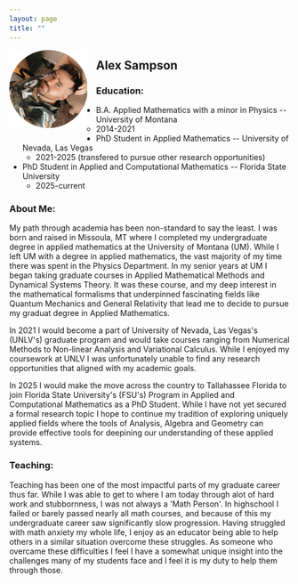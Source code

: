 ```yaml
---
layout: page
title: ""
---
```


<img align="left" src="assets/images/ProfilePick1.png" alt="My Image" style="width:140px; height:auto; float:left; margin:0 1rem 1rem 0;"> 





## Alex Sampson 

### Education:
* B.A. Applied Mathematics with a minor in Physics -- University of Montana
  * 2014-2021
* PhD Student in Applied Mathematics -- University of Nevada, Las Vegas
  * 2021-2025 (transfered to pursue other research opportunities)
* PhD Student in Applied and Computational Mathematics -- Florida State University
  * 2025-current
 
### About Me:
My path through academia has been non-standard to say the least. I was born and raised in Missoula, MT where I completed my undergraduate degree in applied mathematics at the University of Montana (UM). While I left UM with a degree in applied mathematics, the vast majority of my time there was spent in the Physics Department. In my senior years at UM I began taking graduate courses in Applied Mathematical Methods and Dynamical Systems Theory. It was these course, and my deep interest in the mathematical formalisms that underpinned fascinating fields like Quantum Mechanics and General Relativity that lead me to decide to pursue my graduat degree in Applied Mathematics.

In 2021 I would become a part of University of Nevada, Las Vegas's (UNLV's) graduate program and would take courses ranging from Numerical Methods to Non-linear Analysis and Variational Calculus. While I enjoyed my coursework at UNLV I was unfortunately unable to find any research opportunities that aligned with my academic goals.

In 2025 I would make the move across the country to Tallahassee Florida to join Florida State University's (FSU's) Program in Applied and Computational Mathematics as a PhD Student. While I have not yet secured a formal research topic I hope to continue my tradition of exploring uniquely applied fields where the tools of Analysis, Algebra and Geometry can provide effective tools for deepining our understanding of these applied systems.

### Teaching:
Teaching has been one of the most impactful parts of my graduate career thus far. While I was able to get to where I am today through alot of hard work and stubbornness, I was not always a 'Math Person'. In highschool I failed or barely passed nearly all math courses, and because of this my undergraduate career saw significantly slow progression. Having struggled with math anxiety my whole life, I enjoy as an educator being able to help others in a similar situation overcome these struggles. As someone who overcame these difficulties I feel I have a somewhat unique insight into the challenges many of my students face and I feel it is my duty to help them through those. 

